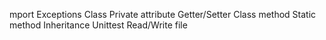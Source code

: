 mport
Exceptions
Class
Private attribute
Getter/Setter
Class method
Static method
Inheritance
Unittest
Read/Write file
